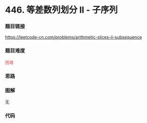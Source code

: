 # 446. 等差数列划分 II - 子序列

### 题目链接

https://leetcode-cn.com/problems/arithmetic-slices-ii-subsequence

### 题目难度

<font color=#D9534F>困难</font>

### 思路



### 图解

无

### 代码

```python
```